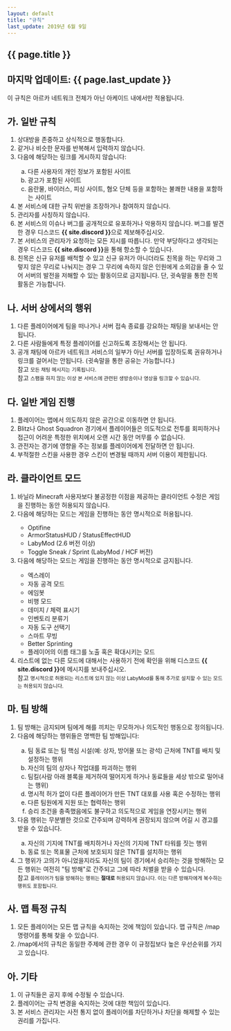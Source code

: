 ```yaml
---
layout: default
title: "규칙"
last_update: 2019년 6월 9일
---
```


<section class="banner">
    <div class="container">
        <div class="content">
            <h1 class="title">{{ page.title }}</h1>
            <h2 class="subtitle">마지막 업데이트: {{ page.last_update }}</h2>
        </div>
    </div>
</section>
<section class="info">
    <div class="alert alert-warning">
        <div class="container">
            <p>이 규칙은 아르카 네트워크 전체가 아닌 아케이드 내에서만 적용됩니다.</p>
        </div>
    </div>
</section>
<section class="content">
    <div class="container">
        <h2>가. 일반 규칙</h2>
        <div class="row">
            <div class="col-md-12">
                <ol>
                    <li>상대방을 존중하고 상식적으로 행동합니다.</li>
                    <li>같거나 비슷한 문자를 반복해서 입력하지 않습니다.</li>
                    <li>다음에 해당하는 링크를 게시하지 않습니다:</li>
                    <ol type="a">
                        <li>다른 사용자의 개인 정보가 포함된 사이트</li>
                        <li>광고가 포함된 사이트</li>
                        <li>음란물, 바이러스, 피싱 사이트, 혐오 단체 등을 포함하는 불쾌한 내용을 포함하는 사이트</li>
                    </ol>
                    <li>본 서비스에 대한 규칙 위반을 조장하거나 참여하지 않습니다.</li>
                    <li>관리자를 사칭하지 않습니다.</li>
                    <li>본 서비스의 이슈나 버그를 공개적으로 유포하거나 악용하지 않습니다. 버그를 발견한 경우 디스코드 <strong>{{ site.discord }}</strong>으로 제보해주십시오.</li>
                    <li>본 서비스의 관리자가 요청하는 모든 지시를 따릅니다. 만약 부당하다고 생각되는 경우 디스코드 <strong>{{ site.discord }}</strong>을 통해 항소할 수 있습니다.</li>
                    <li>친목은 신규 유저를 배척할 수 있고 신규 유저가 아니더라도 친목을 하는 무리와 그렇지 않은 무리로 나눠지는 경우 그 무리에 속하지 않은 인원에게 소외감을 줄 수 있어 서버의 발전을 저해할 수 있는 활동이므로 금지됩니다. 단, 귓속말을 통한 친목 활동은 가능합니다.</li>
                </ol>
            </div>
        </div>
        <h2>나. 서버 상에서의 행위</h2>
        <div class="row">
            <div class="col-md-12">
                <ol>
                    <li>다른 플레이어에게 팀을 떠나거나 서버 접속 종료를 강요하는 채팅을 보내서는 안 됩니다.</li>
                    <li>다른 사람들에게 특정 플레이어를 신고하도록 조장해서는 안 됩니다.</li>
                    <li>공개 채팅에 아르카 네트워크 서비스의 일부가 아닌 서버를 입장하도록 권유하거나 링크를 걸어서는 안됩니다. (귓속말을 통한 공유는 가능합니다.)</li>
                    <span class="badge badge-warning">참고</span>
                    <small>모든 채팅 메시지는 기록됩니다.</small>
                    <br />
                    <span class="badge badge-warning">참고</span>
                    <small>스팸을 하지 않는 이상 본 서비스에 관련된 생방송이나 영상을 링크할 수 있습니다.</small>
                </ol>
            </div>
        </div>
        <h2>다. 일반 게임 진행</h2>
        <div class="row">
            <div class="col-md-12">
                <ol>
                    <li>플레이어는 맵에서 의도하지 않은 공간으로 이동하면 안 됩니다.</li>
                    <li>Blitz나 Ghost Squadron 경기에서 플레이어들은 의도적으로 전투를 회피하거나 접근이 어려운 특정한 위치에서 오랜 시간 동안 머무를 수 없습니다.</li>
                    <li>관전자는 경기에 영향을 주는 정보를 플레이어에게 전달하면 안 됩니다.</li>
                    <li>부적절한 스킨을 사용한 경우 스킨이 변경될 때까지 서버 이용이 제한됩니다.</li>
                </ol>
            </div>
        </div>
        <h2>라. 클라이언트 모드</h2>
        <div class="row">
            <div class="col-md-12">
                <ol>
                    <li>바닐라 Minecraft 사용자보다 불공정한 이점을 제공하는 클라이언트 수정은 게임을 진행하는 동안 허용되지 않습니다.</li>
                    <li>다음에 해당하는 모드는 게임을 진행하는 동안 명시적으로 허용됩니다.</li>
                    <ul>
                        <li>Optifine</li>
                        <li>ArmorStatusHUD / StatusEffectHUD</li>
                        <li>LabyMod (2.6 버전 이상)</li>
                        <li>Toggle Sneak / Sprint (LabyMod / HCF 버전)</li>
                    </ul>
                    <li>다음에 해당하는 모드는 게임을 진행하는 동안 명시적으로 금지됩니다.</li>
                    <ul>
                        <li>엑스레이</li>
                        <li>자동 공격 모드</li>
                        <li>에임봇</li>
                        <li>비행 모드</li>
                        <li>데미지 / 체력 표시기</li>
                        <li>인벤토리 분류기</li>
                        <li>자동 도구 선택기</li>
                        <li>스마트 무빙</li>
                        <li>Better Sprinting</li>
                        <li>플레이어의 이름 태그를 노출 혹은 확대시키는 모드</li>
                    </ul>
                    <li>리스트에 없는 다른 모드에 대해서는 사용하기 전에 확인을 위해 디스코드 <strong>{{ site.discord }}</strong>에 메시지를 보내주십시오.</li>
                    <span class="badge badge-warning">참고</span>
                    <small>명시적으로 허용되는 리스트에 있지 않는 이상 LabyMod를 통해 추가로 설치할 수 있는 모드는 허용되지 않습니다.</small>
                </ol>
            </div>
        </div>
        <h2>마. 팀 방해</h2>
        <div class="row">
            <div class="col-md-12">
                <ol>
                    <li>팀 방해는 금지되며 팀에게 해를 끼치는 무모하거나 의도적인 행동으로 정의됩니다.</li>
                    <li>다음에 해당하는 행위들은 명백한 팀 방해입니다:</li>
                    <ol type="a">
                        <li>팀 동료 또는 팀 핵심 시설(예: 상자, 방어물 또는 광석) 근처에 TNT를 배치 및 설정하는 행위</li>
                        <li>자신의 팀의 상자나 작업대를 파괴하는 행위</li>
                        <li>팀킬(사람 아래 블록을 제거하여 떨어지게 하거나 동료들을 세상 밖으로 밀어내는 행위)</li>
                        <li>명시적 허가 없이 다른 플레이어가 만든 TNT 대포를 사용 혹은 수정하는 행위</li>
                        <li>다른 팀원에게 지원 또는 협력하는 행위</li>
                        <li>승리 조건을 충족했음에도 불구하고 의도적으로 게임을 연장시키는 행위</li>
                    </ol>
                    <li>다음 행위는 무분별한 것으로 간주되며 강력하게 권장되지 않으며 어길 시 경고를 받을 수 있습니다.</li>
                    <ol type="a">
                        <li>자신의 기지에 TNT를 배치하거나 자신의 기지에 TNT 타워를 짓는 행위</li>
                        <li>동료 또는 목표물 근처에 보호되지 않은 TNT를 설치하는 행위</li>
                    </ol>
                    <li>그 행위가 고의가 아니었을지라도 자신의 팀이 경기에서 승리하는 것을 방해하는 모든 행위는 여전히 "팀 방해"로 간주되고 그에 따라 처벌을 받을 수 있습니다.</li>
                    <span class="badge badge-warning">참고</span>
                    <small>플레이어가 팀을 방해하는 행위는 <strong>절대로</strong> 허용되지 않습니다. 이는 다른 방해자에게 복수하는 행위도 포함됩니다.</small>
                </ol>
            </div>
        </div>
        <h2>사. 맵 특정 규칙</h2>
        <div class="row">
            <div class="col-md-12">
                <ol>
                    <li>모든 플레이어는 모든 맵 규칙을 숙지하는 것에 책임이 있습니다. 맵 규칙은 /map 명령어를 통해 찾을 수 있습니다.</li>
                    <li>/map에서의 규칙은 동일한 주제에 관한 경우 이 규정집보다 높은 우선순위를 가지고 있습니다.</li>
                </ol>
            </div>
        </div>
        <h2>아. 기타</h2>
        <div class="row">
            <div class="col-md-12">
                <ol>
                    <li>이 규칙들은 공지 후에 수정될 수 있습니다.</li>
                    <li>플레이어는 규칙 변경을 숙지하는 것에 대한 책임이 있습니다.</li>
                    <li>본 서비스 관리자는 사전 통지 없이 플레이어를 차단하거나 차단을 해제할 수 있는 권리를 가집니다.</li>
                </ol>
            </div>
        </div>
    </div>
</section>